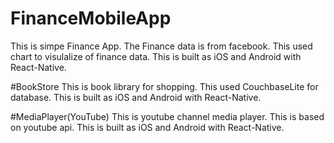 # FinanceMobileApp
This is simpe Finance App.
The Finance data is from facebook.
This used chart to visulalize of finance data.
This is built as iOS and Android with React-Native.

#BookStore
This is book library for shopping.
This used CouchbaseLite for database.
This is built as iOS and Android with React-Native.

#MediaPlayer(YouTube)
This is youtube channel media player.
This is based on youtube api.
This is built as iOS and Android with React-Native.
